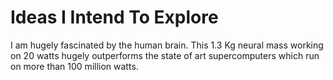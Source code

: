 # Ideas I Intend To Explore

I am hugely fascinated by the human brain. This 1.3 Kg neural mass working on 20 watts hugely outperforms the state of art supercomputers which run on more than 100 million watts. 

